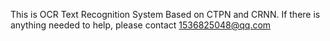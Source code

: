 This is OCR Text Recognition System Based on CTPN and CRNN. If there is anything needed to help, please contact 1536825048@qq.com

